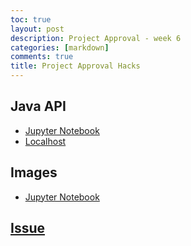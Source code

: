 ```yaml
---
toc: true
layout: post
description: Project Approval - week 6
categories: [markdown]
comments: true
title: Project Approval Hacks
---
```


## Java API
- [Jupyter Notebook](https://samayass.github.io/samayaCSA/jupyter/2022/09/28/api.html)
- [Localhost](http://localhost:8080/api)

## Images
- [Jupyter Notebook](https://samayass.github.io/samayaCSA/jupyter/2022/09/27/images.html)

## [Issue](https://github.com/samayass/samayaCSA/issues/8)
